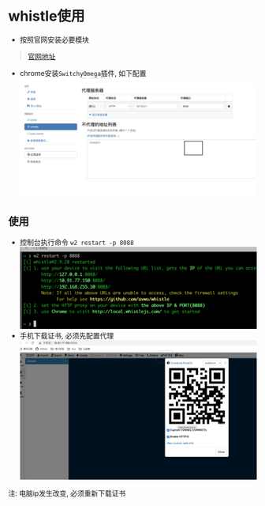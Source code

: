 # whistle使用
* 按照官网安装必要模块
> [官网地址](https://wproxy.org/whistle/)

* chrome安装`SwitchyOmega`插件, 如下配置
  ![](./1.png)

## 使用
* 控制台执行命令 `w2 restart -p 8088`
![](./2.png)
* 手机下载证书, 必须先配置代理
![](./3.png)

注: 电脑ip发生改变, 必须重新下载证书

